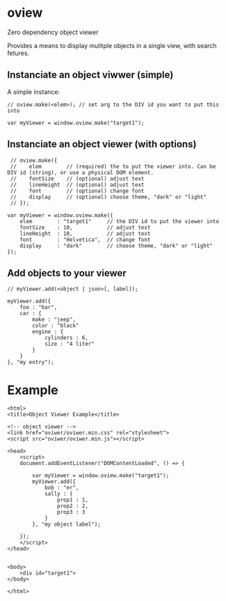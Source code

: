 # oview
Zero dependency object viewer

Provides a means to display mulitple objects in a single view, with search fetures.

## Instanciate an object viwwer (simple)

A simple instance:

    // oview.make(<elem>); // set arg to the DIV id you want to put this into

    var myViewer = window.oview.make("target1");

## Instanciate an object viewer (with options)

     // oview.make({
     //    elem        // (required) the to put the viewer into. Can be DIV id (string), or use a physical DOM element.
     //    fontSize    // (optional) adjust text
     //    lineHeight  // (optional) adjust text
     //    font        // (optional) change font
     //    display     // (optional) choose theme, "dark" or "light"
     // });

    var myViewer = window.oview.make({
        elem        : "target1"     // the DIV id to put the viewer into
        fontSize    : 10,           // adjust text
        lineHeight  : 10,           // adjust text
        font        : "Helvetica",  // change font
        display     : "dark"        // choose theme, "dark" or "light"
    });

## Add objects to your viewer

    // myViewer.add(<object | json>[, label]);

    myViewer.add({
        foo : "bar",
        car : {
            make : "jeep",
            color : "black"
            engine : {
                cylinders : 6,
                size : "4 liter"
            }
        }
    }, "my entry");


# Example

    <html>
    <title>Object Viewer Example</title>
    
    <!-- object viewer -->
	<link href="oviwer/oviwer.min.css" rel="stylesheet">
    <script src="oviwer/oviwer.min.js"></script>

    <head>
        <script>
        document.addEventListener("DOMContentLoaded", () => {

            var myViewer = window.oview.make("target1");
            myViewer.add({
                bob : "er",
                sally : {
                    prop1 : 1,
                    prop2 : 2,
                    prop3 : 3
                }
            }, "my object label");

        });
        </script>
    </head>

    
    <body>
        <div id="target1">
    </body>
    
    </html>

    